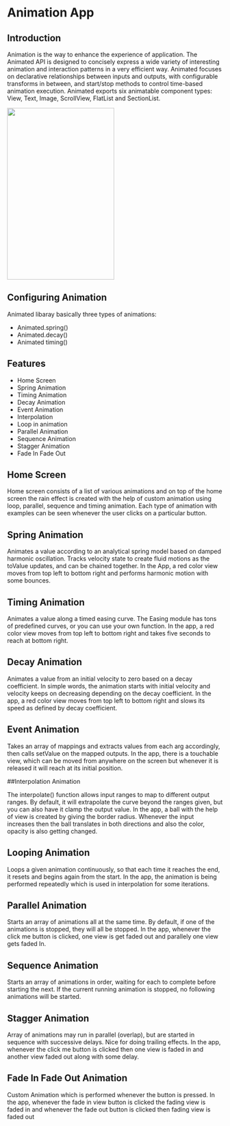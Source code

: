 # Animation App
## Introduction
Animation is the way to enhance the experience of application. The Animated API is designed to concisely express a wide variety of interesting animation and interaction patterns in a very efficient way. Animated focuses on declarative relationships between inputs and outputs, with configurable transforms in between, and start/stop methods to control time-based animation execution. 
Animated exports six animatable component types: View, Text, Image, ScrollView, FlatList and SectionList. 

<img src="https://github.com/iamkaushalgupta/ChatBot/blob/master/gifs/Home.gif" width=250 height=400 />


## Configuring Animation 
Animated libaray basically three types of animations: 
- Animated.spring() 
- Animated.decay() 
- Animated timing() 

## Features
- Home Screen
- Spring Animation
- Timing Animation
- Decay Animation
- Event Animation
- Interpolation
- Loop in animation
- Parallel Animation
- Sequence Animation
- Stagger Animation
- Fade In Fade Out

## Home Screen
Home screen consists of a list of various animations and on top of the home screen the rain effect is created with the help of custom animation using loop, parallel, sequence and timing animation.
Each type of animation with examples can be seen whenever the user clicks on a particular button.

## Spring Animation

Animates a value according to an analytical spring model based on damped harmonic oscillation. Tracks velocity state to create fluid motions as the toValue updates, and can be chained together.
In the App, a red color view moves from top left to bottom right and performs harmonic motion with some bounces.

## Timing Animation
Animates a value along a timed easing curve. The Easing module has tons of predefined curves, or you can use your own function.
In the app, a red color view moves from top left to bottom right and takes five seconds to reach at bottom right.

## Decay Animation

Animates a value from an initial velocity to zero based on a decay coefficient. In simple words, the animation starts with initial velocity and velocity keeps on decreasing depending on the decay coefficient.
In the app, a red color view moves from top left to bottom right and slows its speed as defined by decay coefficient.

## Event Animation

Takes an array of mappings and extracts values from each arg accordingly, then calls setValue on the mapped outputs.
In the app, there is a touchable view, which can be moved from anywhere on the screen but whenever it is released it will reach at its initial position.

##Interpolation Animation

The interpolate() function allows input ranges to map to different output ranges. By default, it will extrapolate the curve beyond the ranges given, but you can also have it clamp the output value.
In the app, a ball with the help of view is created by giving the border radius. Whenever the input increases then the ball translates in both directions and also the color, opacity is also getting changed.

##  Looping Animation

Loops a given animation continuously, so that each time it reaches the end, it resets and begins again from the start.
In the app, the animation is being performed repeatedly which is used in interpolation for some iterations.

##  Parallel Animation

Starts an array of animations all at the same time. By default, if one of the animations is stopped, they will all be stopped.
In the app, whenever the click me button is clicked, one view is get faded out and parallely one view gets faded In.

## Sequence Animation
Starts an array of animations in order, waiting for each to complete before starting the next. If the current running animation is stopped, no following animations will be started.

## Stagger Animation

Array of animations may run in parallel (overlap), but are started in sequence with successive delays. Nice for doing trailing effects. 
In the app, whenever the click me button is clicked then one view is faded in and another view faded out along with some delay.

## Fade In Fade Out Animation

Custom Animation which is performed whenever the button is pressed. In the app, whenever the fade in view button is clicked the fading view is faded in and whenever the fade out button is clicked then fading view is faded out

